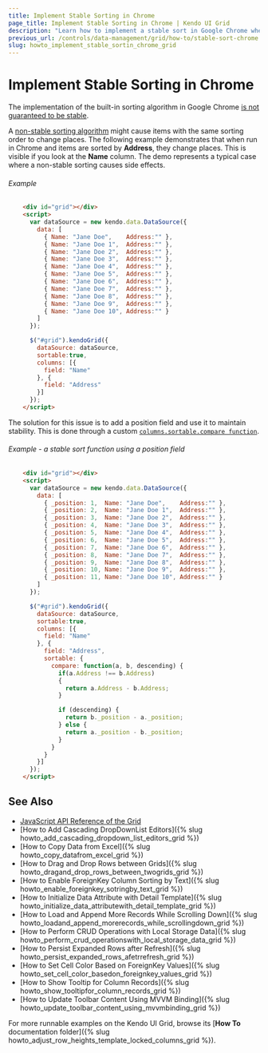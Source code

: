 ```yaml
---
title: Implement Stable Sorting in Chrome
page_title: Implement Stable Sorting in Chrome | Kendo UI Grid
description: "Learn how to implement a stable sort in Google Chrome when using the Kendo UI Grid widget."
previous_url: /controls/data-management/grid/how-to/stable-sort-chrome
slug: howto_implement_stable_sortin_chrome_grid
---
```


# Implement Stable Sorting in Chrome

The implementation of the built-in sorting algorithm in Google Chrome [is not guaranteed to be stable](https://bugs.chromium.org/p/v8/issues/detail?id=90).

A [non-stable sorting algorithm](https://en.wikipedia.org/wiki/Sorting_algorithm#Stability) might cause items with the same sorting order to change places. The following example demonstrates that when run in Chrome and items are sorted by **Address**, they change places. This is visible if you look at the **Name** column. The demo represents a typical case where a non-stable sorting causes side effects.

###### Example

```html
    <div id="grid"></div>
    <script>
      var dataSource = new kendo.data.DataSource({
        data: [
          { Name: "Jane Doe",    Address:"" },
          { Name: "Jane Doe 1",  Address:"" },
          { Name: "Jane Doe 2",  Address:"" },
          { Name: "Jane Doe 3",  Address:"" },
          { Name: "Jane Doe 4",  Address:"" },
          { Name: "Jane Doe 5",  Address:"" },
          { Name: "Jane Doe 6",  Address:"" },
          { Name: "Jane Doe 7",  Address:"" },
          { Name: "Jane Doe 8",  Address:"" },
          { Name: "Jane Doe 9",  Address:"" },
          { Name: "Jane Doe 10", Address:"" }
        ]
      });

      $("#grid").kendoGrid({
        dataSource: dataSource,
        sortable:true,
        columns: [{
          field: "Name"
        }, {
          field: "Address"
        }]
      });
    </script>
```

The solution for this issue is to add a position field and use it to maintain stability. This is done through a custom [`columns.sortable.compare function`](/api/javascript/ui/grid/configuration/columns.sortable.compare).

###### Example - a stable sort function using a position field

```html
    <div id="grid"></div>
    <script>
      var dataSource = new kendo.data.DataSource({
        data: [
          { _position: 1,  Name: "Jane Doe",    Address:"" },
          { _position: 2,  Name: "Jane Doe 1",  Address:"" },
          { _position: 3,  Name: "Jane Doe 2",  Address:"" },
          { _position: 4,  Name: "Jane Doe 3",  Address:"" },
          { _position: 5,  Name: "Jane Doe 4",  Address:"" },
          { _position: 6,  Name: "Jane Doe 5",  Address:"" },
          { _position: 7,  Name: "Jane Doe 6",  Address:"" },
          { _position: 8,  Name: "Jane Doe 7",  Address:"" },
          { _position: 9,  Name: "Jane Doe 8",  Address:"" },
          { _position: 10, Name: "Jane Doe 9",  Address:"" },
          { _position: 11, Name: "Jane Doe 10", Address:"" }
        ]
      });

      $("#grid").kendoGrid({
        dataSource: dataSource,
        sortable:true,
        columns: [{
          field: "Name"
        }, {
          field: "Address",
          sortable: {
            compare: function(a, b, descending) {
              if(a.Address !== b.Address)
              {
                return a.Address - b.Address;
              }

              if (descending) {
                return b._position - a._position;
              } else {
                return a._position - b._position;
              }
            }
          }
        }]
      });
    </script>
```

## See Also

* [JavaScript API Reference of the Grid](/api/javascript/ui/grid)
* [How to Add Cascading DropDownList Editors]({% slug howto_add_cascading_dropdown_list_editors_grid %})
* [How to Copy Data from Excel]({% slug howto_copy_datafrom_excel_grid %})
* [How to Drag and Drop Rows between Grids]({% slug howto_dragand_drop_rows_between_twogrids_grid %})
* [How to Enable ForeignKey Column Sorting by Text]({% slug howto_enable_foreignkey_sotringby_text_grid %})
* [How to Initialize Data Attribute with Detail Template]({% slug howto_initialize_data_attributewith_detail_template_grid %})
* [How to Load and Append More Records While Scrolling Down]({% slug howto_loadand_append_morerecords_while_scrollingdown_grid %})
* [How to Perform CRUD Operations with Local Storage Data]({% slug howto_perform_crud_operationswith_local_storage_data_grid %})
* [How to Persist Expanded Rows after Refresh]({% slug howto_persist_expanded_rows_afetrrefresh_grid %})
* [How to Set Cell Color Based on ForeignKey Values]({% slug howto_set_cell_color_basedon_foreignkey_values_grid %})
* [How to Show Tooltip for Column Records]({% slug howto_show_tooltipfor_column_records_grid %})
* [How to Update Toolbar Content Using MVVM Binding]({% slug howto_update_toolbar_content_using_mvvmbinding_grid %})

For more runnable examples on the Kendo UI Grid, browse its [**How To** documentation folder]({% slug howto_adjust_row_heights_template_locked_columns_grid %}).
